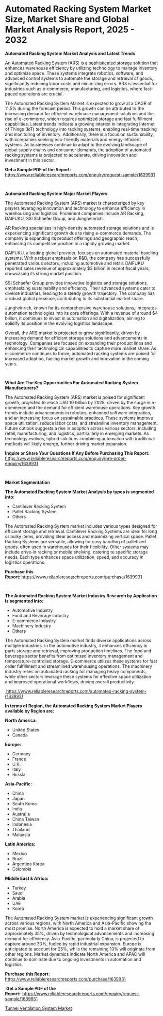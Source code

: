 <p><h1>Automated Racking System Market Size, Market Share and Global Market Analysis Report, 2025 - 2032</h1></p><p><strong>Automated Racking System Market Analysis and Latest Trends</strong></p>
<p><p>An Automated Racking System (ARS) is a sophisticated storage solution that enhances warehouse efficiency by utilizing technology to manage inventory and optimize space. These systems integrate robotics, software, and advanced control systems to automate the storage and retrieval of goods, significantly reducing labor costs and minimizing errors. ARS is essential for industries such as e-commerce, manufacturing, and logistics, where fast-paced operations are crucial.</p><p>The Automated Racking System Market is expected to grow at a CAGR of 11.5% during the forecast period. This growth can be attributed to the increasing demand for efficient warehouse management solutions and the rise of e-commerce, which requires optimized storage and fast fulfillment capabilities. Latest trends indicate a growing interest in integrating Internet of Things (IoT) technology into racking systems, enabling real-time tracking and monitoring of inventory. Additionally, there is a focus on sustainability, with companies seeking eco-friendly materials and energy-efficient systems. As businesses continue to adapt to the evolving landscape of global supply chains and consumer demands, the adoption of automated racking systems is projected to accelerate, driving innovation and investment in this sector.</p></p>
<p><strong>Get a Sample PDF of the Report:&nbsp;</strong> <a href="https://www.reliableresearchreports.com/enquiry/request-sample/1639931?utm_campaign=1950&utm_medium=2&utm_source=Github&utm_content=ia&utm_term=23022025&utm_id=automated-racking-system">https://www.reliableresearchreports.com/enquiry/request-sample/1639931</a></p>
<p>&nbsp;</p>
<p><strong>Automated Racking System Major Market Players</strong></p>
<p><p>The Automated Racking System (ARS) market is characterized by key players leveraging innovation and technology to enhance efficiency in warehousing and logistics. Prominent companies include AR Racking, DAIFUKU, SSI Schaefer Group, and Jungheinrich.</p><p>AR Racking specializes in high-density automated storage solutions and is experiencing significant growth due to rising e-commerce demands. The company is expanding its product offerings and geographic reach, enhancing its competitive position in a rapidly growing market.</p><p>DAIFUKU, a leading global provider, focuses on automated material handling systems. With a robust emphasis on R&D, the company has successfully penetrated various sectors, including automotive and retail. DAIFUKU reported sales revenue of approximately $3 billion in recent fiscal years, showcasing its strong market position.</p><p>SSI Schaefer Group provides innovative logistics and storage solutions, emphasizing sustainability and efficiency. Their advanced systems cater to diverse industries, leading to a steady growth trajectory. The company has a robust global presence, contributing to its substantial market share.</p><p>Jungheinrich, known for its comprehensive warehouse solutions, integrates automation technologies into its core offerings. With a revenue of around $4 billion, it continues to invest in automation and digitalization, aiming to solidify its position in the evolving logistics landscape.</p><p>Overall, the ARS market is projected to grow significantly, driven by increasing demand for efficient storage solutions and advancements in technology. Companies are focused on expanding their product lines and enhancing their technological capabilities to capture more market share. As e-commerce continues to thrive, automated racking systems are poised for increased adoption, fueling market growth and innovation in the coming years.</p></p>
<p>&nbsp;</p>
<p><strong>What Are The Key Opportunities For Automated Racking System Manufacturers?</strong></p>
<p><p>The Automated Racking System (ARS) market is poised for significant growth, projected to reach USD 10 billion by 2028, driven by the surge in e-commerce and the demand for efficient warehouse operations. Key growth trends include advancements in robotics, enhanced software integration, and an increasing focus on sustainable practices. These systems improve space utilization, reduce labor costs, and streamline inventory management. Future outlook suggests a rise in adoption across various sectors, including retail, manufacturing, and logistics, particularly in emerging markets. As technology evolves, hybrid solutions combining automation with traditional methods will likely emerge, further driving market expansion.</p></p>
<p><strong>Inquire or Share Your Questions If Any Before Purchasing This Report:</strong> <a href="https://www.reliableresearchreports.com/enquiry/pre-order-enquiry/1639931?utm_campaign=1950&utm_medium=2&utm_source=Github&utm_content=ia&utm_term=23022025&utm_id=automated-racking-system">https://www.reliableresearchreports.com/enquiry/pre-order-enquiry/1639931</a></p>
<p>&nbsp;</p>
<p><strong>Market Segmentation</strong></p>
<p><strong>The Automated Racking System Market Analysis by types is segmented into:</strong></p>
<p><ul><li>Cantilever Racking System</li><li>Pallet Racking System</li><li>Others</li></ul></p>
<p><p>The Automated Racking System market includes various types designed for efficient storage and retrieval. Cantilever Racking Systems are ideal for long or bulky items, providing clear access and maximizing vertical space. Pallet Racking Systems are versatile, allowing for easy handling of palletized goods, often used in warehouses for their flexibility. Other systems may include drive-in racking or mobile shelving, catering to specific storage needs. Each type enhances space utilization, speed, and accuracy in logistics operations.</p></p>
<p><strong>Purchase this Report:&nbsp;</strong><a href="https://www.reliableresearchreports.com/purchase/1639931?utm_campaign=1950&utm_medium=2&utm_source=Github&utm_content=ia&utm_term=23022025&utm_id=automated-racking-system">https://www.reliableresearchreports.com/purchase/1639931</a></p>
<p>&nbsp;</p>
<p><strong>The Automated Racking System Market Industry Research by Application is segmented into:</strong></p>
<p><ul><li>Automotive Industry</li><li>Food and Beverage Industry</li><li>E-commerce Industry</li><li>Machinery Industry</li><li>Others</li></ul></p>
<p><p>The Automated Racking System market finds diverse applications across multiple industries. In the automotive industry, it enhances efficiency in parts storage and retrieval, improving production timelines. The food and beverage sector benefits from optimized inventory management and temperature-controlled storage. E-commerce utilizes these systems for fast order fulfillment and streamlined warehousing operations. The machinery industry relies on automated racking for managing heavy components, while other sectors leverage these systems for effective space utilization and improved operational workflows, driving overall productivity.</p></p>
<p><a href="https://www.reliableresearchreports.com/automated-racking-system-r1639931?utm_campaign=1950&utm_medium=2&utm_source=Github&utm_content=ia&utm_term=23022025&utm_id=automated-racking-system">&nbsp;https://www.reliableresearchreports.com/automated-racking-system-r1639931</a></p>
<p><strong>In terms of Region, the Automated Racking System Market Players available by Region are:</strong></p>
<p>
    <p> <strong> North America: </strong>
        <ul>
            <li>United States</li>
            <li>Canada</li>
        </ul>
        </p> 
    <p> <strong> Europe: </strong>
        <ul>
            <li>Germany</li>
            <li>France</li>
            <li>U.K.</li>
            <li>Italy</li>
            <li>Russia</li>
        </ul>
        </p> 
    <p> <strong> Asia-Pacific: </strong>
        <ul>
            <li>China</li>
            <li>Japan</li>
            <li>South Korea</li>
            <li>India</li>
            <li>Australia</li>
            <li>China Taiwan</li>
            <li>Indonesia</li>
            <li>Thailand</li>
            <li>Malaysia</li>
        </ul>
        </p> 
    <p> <strong> Latin America: </strong>
        <ul>
            <li>Mexico</li>
            <li>Brazil</li>
            <li>Argentina Korea</li>
            <li>Colombia</li>
        </ul>
        </p> 
    <p> <strong> Middle East & Africa: </strong>
        <ul>
            <li>Turkey</li>
            <li>Saudi</li>
            <li>Arabia</li>
            <li>UAE</li>
            <li>Korea</li>
        </ul>
    </p>
    </p>
<p><p>The Automated Racking System market is experiencing significant growth across various regions, with North America and Asia-Pacific showing the most promise. North America is expected to hold a market share of approximately 35%, driven by technological advancements and increasing demand for efficiency. Asia-Pacific, particularly China, is projected to capture around 30%, fueled by rapid industrial expansion. Europe is anticipated to account for 25%, while the remaining 10% will originate from other regions. Market dynamics indicate North America and APAC will continue to dominate due to ongoing investments in automation and logistics.</p></p>
<p><strong>Purchase this Report: </strong><a href="https://www.reliableresearchreports.com/purchase/1639931?utm_campaign=1950&utm_medium=2&utm_source=Github&utm_content=ia&utm_term=23022025&utm_id=automated-racking-system">https://www.reliableresearchreports.com/purchase/1639931</a></p>
<p>&nbsp;<strong>Get a Sample PDF of the Report:&nbsp;&nbsp;</strong><a href="https://www.reliableresearchreports.com/enquiry/request-sample/1639931?utm_campaign=1950&utm_medium=2&utm_source=Github&utm_content=ia&utm_term=23022025&utm_id=automated-racking-system">https://www.reliableresearchreports.com/enquiry/request-sample/1639931</a></p>
<p><strong></strong></p>
<p><p><a href="https://github.com/lindaopodray/Market-Research-Report-List-1/blob/main/tunnel-ventilation-system-market.md?utm_campaign=1950&utm_medium=2&utm_source=Github&utm_content=ia&utm_term=23022025&utm_id=automated-racking-system">Tunnel Ventilation System Market</a></p></p>